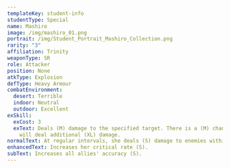 ```yaml
---
templateKey: student-info
studentType: Special
name: Mashiro
image: /img/mashiro_01.png
portrait: /img/Student_Portrait_Mashiro_Collection.png
rarity: "3"
affiliation: Trinity
weaponType: SR
role: Attacker
position: None
atkType: Explosion
defType: Heavy Armour
combatEnvironment:
  desert: Terrible
  indoor: Neutral
  outdoor: Excellent
exSkill:
  exCost: 3
  exText: Deals (M) damage to the specified target. There is a (M) chance that she
    will deal additional (XL) damage.
normalText: At regular intervals, she deals (S) damage to enemies within a circular area.
enhancedText: Increases her critical rate (S).
subText: Increases all allies' accuracy (S).
---
```

